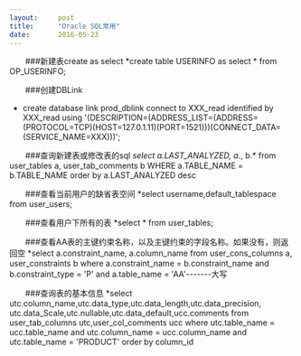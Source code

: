 ```yaml
---
layout:     post
title:      "Oracle SQL常用"
date:       2016-05-23
---
```


<style type="text/css">
p{
	text-indent: 2em;
}
.post img {
  margin-bottom: 0rem;
}
</style>

###新建表create as select
*create table USERINFO as select * from OP_USERINFO;

###创建DBLink
* create database link prod_dblink connect to XXX_read identified by XXX_read using '(DESCRIPTION=(ADDRESS_LIST=(ADDRESS=(PROTOCOL=TCP)(HOST=127.0.1.11)(PORT=1521)))(CONNECT_DATA=(SERVICE_NAME=XXX)))';

###查询新建表或修改表的sql
*select a.LAST_ANALYZED, a.*, b.* from user_tables a, user_tab_comments b WHERE a.TABLE_NAME = b.TABLE_NAME order by a.LAST_ANALYZED desc

###查看当前用户的缺省表空间
*select username,default_tablespace from user_users;

###查看用户下所有的表
*select * from user_tables;

###查看AA表的主键约束名称，以及主键约束的字段名称。如果没有，则返回空
*select a.constraint_name,  a.column_name from user_cons_columns a, user_constraints b where a.constraint_name = b.constraint_name 
and b.constraint_type = 'P' and a.table_name = 'AA'-------大写 

###查询表的基本信息
*select
utc.column_name,utc.data_type,utc.data_length,utc.data_precision,
utc.data_Scale,utc.nullable,utc.data_default,ucc.comments
from
user_tab_columns utc,user_col_comments ucc
where
utc.table_name = ucc.table_name
and utc.column_name = ucc.column_name
and utc.table_name = 'PRODUCT'
order by
column_id

